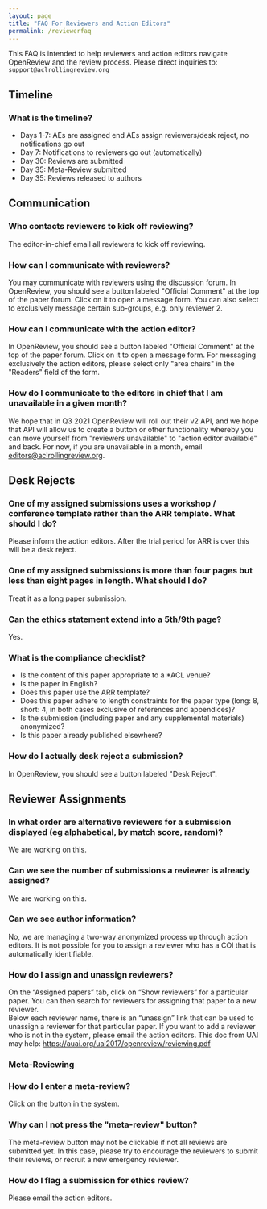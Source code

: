```yaml
---
layout: page
title: "FAQ For Reviewers and Action Editors"
permalink: /reviewerfaq
---
```


This FAQ is intended to help reviewers and action editors navigate OpenReview and the review process. Please direct inquiries to: `support@aclrollingreview.org`

## Timeline

### What is the timeline?
- Days 1-7: AEs are assigned end AEs assign reviewers/desk reject, no notifications go out
- Day 7: Notifications to reviewers go out (automatically)
- Day 30: Reviews are submitted
- Day 35: Meta-Review submitted
- Day 35: Reviews released to authors

## Communication

### Who contacts reviewers to kick off reviewing?
The editor-in-chief email all reviewers to kick off reviewing. 

### How can I communicate with reviewers?
You may communicate with reviewers using the discussion forum. In OpenReview, you should see a button labeled "Official Comment"
at the top of the paper forum. Click on it to open a message form. You can also select to exclusively message certain sub-groups, e.g. only reviewer 2.  

### How can I communicate with the action editor?
In OpenReview, you should see a button labeled "Official Comment" at the top of the paper forum. Click on it to open a message form. 
For messaging exclusively the action editors, please select only "area chairs" in the "Readers" field of the form.

### How do I communicate to the editors in chief that I am unavailable in a given month?
We hope that in Q3 2021 OpenReview will roll out their v2 API, and we hope that API will allow us to create a button or other functionality whereby
you can move yourself from "reviewers unavailable" to "action editor available" and back. For now, if you are unavailable in a month, email editors@aclrollingreview.org.

## Desk Rejects

### One of my assigned submissions uses a workshop / conference template rather than the ARR template. What should I do? 
Please inform the action editors. After the trial period for ARR is over this will be a desk reject.

### One of my assigned submissions is more than four pages but less than eight pages in length. What should I do?
Treat it as a long paper submission.

### Can the ethics statement extend into a 5th/9th page?
Yes. 

### What is the compliance checklist?
- Is the content of this paper appropriate to a *ACL venue?
- Is the paper in English?
- Does this paper use the ARR template?
- Does this paper adhere to length constraints for the paper type (long: 8, short: 4, in both cases exclusive of references and appendices)?
- Is the submission (including paper and any supplemental materials) anonymized?
- Is this paper already published elsewhere?


### How do I actually desk reject a submission?
In OpenReview, you should see a button labeled "Desk Reject".

## Reviewer Assignments

### In what order are alternative reviewers for a submission displayed (eg alphabetical, by match score, random)?
We are working on this.

### Can we see the number of submissions a reviewer is already assigned?
We are working on this.

### Can we see author information?
No, we are managing a two-way anonymized process up through action editors. It is not possible for you to assign a reviewer who has a COI that is automatically identifiable.

### How do I assign and unassign reviewers?
On the “Assigned papers” tab, click on “Show reviewers” for a particular paper.  You can then search for reviewers for assigning that paper to a new reviewer.  
Below each reviewer name, there is an “unassign” link that can be used to unassign a reviewer for that particular paper.
If you want to add a reviewer who is not in the system, please email the action editors.
This doc from UAI may help: https://auai.org/uai2017/openreview/reviewing.pdf

### Meta-Reviewing

### How do I enter a meta-review?
Click on the button in the system.

### Why can I not press the "meta-review" button?
The meta-review button may not be clickable if not all reviews are submitted yet. In this case, please try to encourage the reviewers to submit their reviews, or recruit a new emergency reviewer.

### How do I flag a submission for ethics review?
Please email the action editors.




